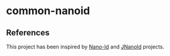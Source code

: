 # common-nanoid

## References

This project has been inspired by [Nano-Id](https://github.com/zelark/nano-id)
and [JNanoId](https://github.com/aventrix/jnanoid) projects. 